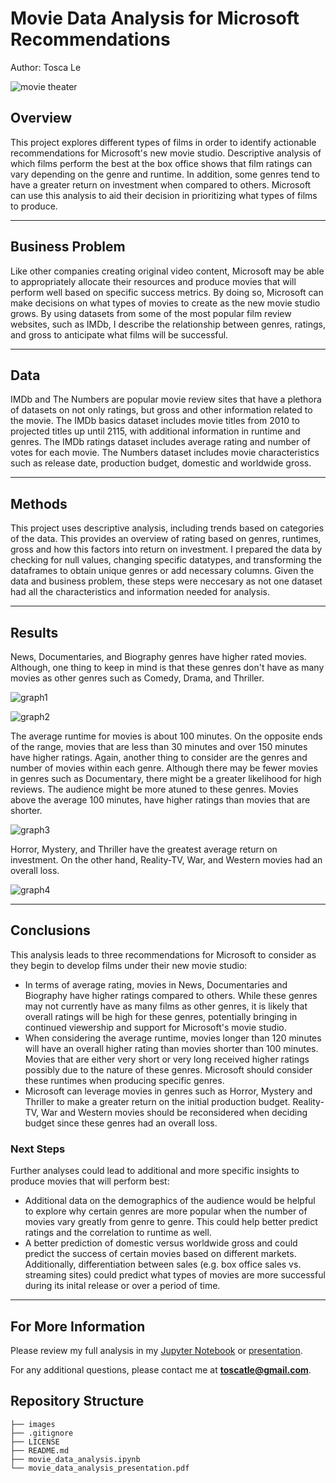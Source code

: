 # Movie Data Analysis for Microsoft Recommendations
Author: Tosca Le

![movie theater](./images/movieTheater.png)


## Overview

This project explores different types of films in order to identify actionable recommendations for Microsoft's new movie studio. Descriptive analysis of which films perform the best at the box office shows that film ratings can vary depending on the genre and runtime. In addition, some genres tend to have a greater return on investment when compared to others. Microsoft can use this analysis to aid their decision in prioritizing what types of films to produce.
***

## Business Problem

Like other companies creating original video content, Microsoft may be able to appropriately allocate their resources and produce movies that will perform well based on specific success metrics. By doing so, Microsoft can make decisions on what types of movies to create as the new movie studio grows. By using datasets from some of the most popular film review websites, such as IMDb, I describe the relationship between genres, ratings, and gross to anticipate what films will be successful.
***

## Data

IMDb and The Numbers are popular movie review sites that have a plethora of datasets on not only ratings, but gross and other information related to the movie. 
The IMDb basics dataset includes movie titles from 2010 to projected titles up until 2115, with additional information in runtime and genres. The IMDb ratings dataset includes average rating and number of votes for each movie. The Numbers dataset includes movie characteristics such as release date, production budget, domestic and worldwide gross.

***


## Methods

This project uses descriptive analysis, including trends based on categories of the data. This provides an overview of rating based on genres, runtimes, gross and how this factors into return on investment.
I prepared the data by checking for null values, changing specific datatypes, and transforming the dataframes to obtain unique genres or add necessary columns. Given the data and business problem, these steps were neccesary as not one dataset had all the characteristics and information needed for analysis. 

***


## Results

News, Documentaries, and Biography genres have higher rated movies. Although, one thing to keep in mind is that these genres don't have as many movies as other genres such as Comedy, Drama, and Thriller.

![graph1](./images/moviesPerGenre.png)

![graph2](./images/ratingsPerGenre.png)

The average runtime for movies is about 100 minutes. On the opposite ends of the range, movies that are less than 30 minutes and over 150 minutes have higher ratings. Again, another thing to consider are the genres and number of movies within each genre. Although there may be fewer movies in genres such as Documentary, there might be a greater likelihood for high reviews. The audience might be more atuned to these genres. Movies above the average 100 minutes, have higher ratings than movies that are shorter.

![graph3](./images/ratingByRuntime.png)

Horror, Mystery, and Thriller have the greatest average return on investment. On the other hand, Reality-TV, War, and Western movies had an overall loss.

![graph4](./images/roiPerGenre.png)

***


## Conclusions

This analysis leads to three recommendations for Microsoft to consider as they begin to develop films under their new movie studio:

* In terms of average rating, movies in News, Documentaries and Biography have higher ratings compared to others. While these genres may not currently have as many films as other genres, it is likely that overall ratings will be high for these genres, potentially bringing in continued viewership and support for Microsoft's movie studio.
* When considering the average runtime, movies longer than 120 minutes will have an overall higher rating than movies shorter than 100 minutes. Movies that are either very short or very long received higher ratings possibly due to the nature of these genres. Microsoft should consider these runtimes when producing specific genres.
* Microsoft can leverage movies in genres such as Horror, Mystery and Thriller to make a greater return on the initial production budget. Reality-TV, War and Western movies should be reconsidered when deciding budget since these genres had an overall loss.

### Next Steps

Further analyses could lead to additional and more specific insights to produce movies that will perform best:

* Additional data on the demographics of the audience would be helpful to explore why certain genres are more popular when the number of movies vary greatly from genre to genre. This could help better predict ratings and the correlation to runtime as well.
* A better prediction of domestic versus worldwide gross and could predict the success of certain movies based on different markets. Additionally, differentiation between sales (e.g. box office sales vs. streaming sites) could predict what types of movies are more successful during its inital release or over a period of time.
***

## For More Information

Please review my full analysis in my [Jupyter Notebook](./movie_data_analysis.ipynb) or [presentation](./movie_data_analysis_presentation.pdf).

For any additional questions, please contact me at **toscatle@gmail.com**.

## Repository Structure



```
├── images
├── .gitignore
├── LICENSE                          
├── README.md 
├── movie_data_analysis.ipynb                                  
└── movie_data_analysis_presentation.pdf                               
```
